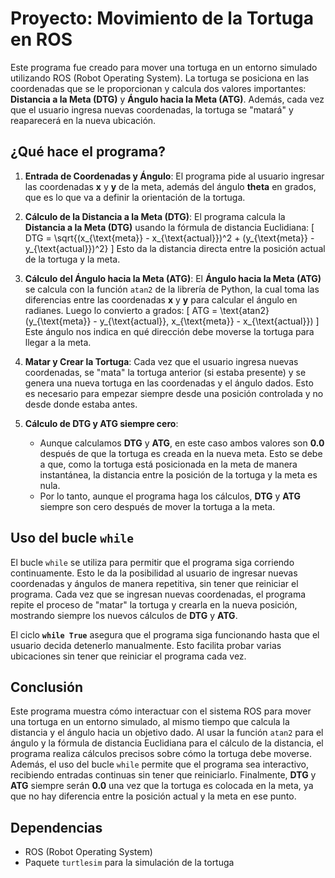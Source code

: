 # Proyecto: Movimiento de la Tortuga en ROS

Este programa fue creado para mover una tortuga en un entorno simulado utilizando ROS (Robot Operating System). La tortuga se posiciona en las coordenadas que se le proporcionan y calcula dos valores importantes: **Distancia a la Meta (DTG)** y **Ángulo hacia la Meta (ATG)**. Además, cada vez que el usuario ingresa nuevas coordenadas, la tortuga se "matará" y reaparecerá en la nueva ubicación.

## ¿Qué hace el programa?

1. **Entrada de Coordenadas y Ángulo**: El programa pide al usuario ingresar las coordenadas **x** y **y** de la meta, además del ángulo **theta** en grados, que es lo que va a definir la orientación de la tortuga.

2. **Cálculo de la Distancia a la Meta (DTG)**: El programa calcula la **Distancia a la Meta (DTG)** usando la fórmula de distancia Euclidiana:
   \[
   DTG = \sqrt{(x_{\text{meta}} - x_{\text{actual}})^2 + (y_{\text{meta}} - y_{\text{actual}})^2}
   \]
   Esto da la distancia directa entre la posición actual de la tortuga y la meta.

3. **Cálculo del Ángulo hacia la Meta (ATG)**: El **Ángulo hacia la Meta (ATG)** se calcula con la función `atan2` de la librería de Python, la cual toma las diferencias entre las coordenadas **x** y **y** para calcular el ángulo en radianes. Luego lo convierto a grados:
   \[
   ATG = \text{atan2}(y_{\text{meta}} - y_{\text{actual}}, x_{\text{meta}} - x_{\text{actual}})
   \]
   Este ángulo nos indica en qué dirección debe moverse la tortuga para llegar a la meta.

4. **Matar y Crear la Tortuga**: Cada vez que el usuario ingresa nuevas coordenadas, se "mata" la tortuga anterior (si estaba presente) y se genera una nueva tortuga en las coordenadas y el ángulo dados. Esto es necesario para empezar siempre desde una posición controlada y no desde donde estaba antes.

5. **Cálculo de DTG y ATG siempre cero**: 
   - Aunque calculamos **DTG** y **ATG**, en este caso ambos valores son **0.0** después de que la tortuga es creada en la nueva meta. Esto se debe a que, como la tortuga está posicionada en la meta de manera instantánea, la distancia entre la posición de la tortuga y la meta es nula.
   - Por lo tanto, aunque el programa haga los cálculos, **DTG** y **ATG** siempre son cero después de mover la tortuga a la meta.

## Uso del bucle `while`

El bucle `while` se utiliza para permitir que el programa siga corriendo continuamente. Esto le da la posibilidad al usuario de ingresar nuevas coordenadas y ángulos de manera repetitiva, sin tener que reiniciar el programa. Cada vez que se ingresan nuevas coordenadas, el programa repite el proceso de "matar" la tortuga y crearla en la nueva posición, mostrando siempre los nuevos cálculos de **DTG** y **ATG**.

El ciclo **`while True`** asegura que el programa siga funcionando hasta que el usuario decida detenerlo manualmente. Esto facilita probar varias ubicaciones sin tener que reiniciar el programa cada vez.

## Conclusión

Este programa muestra cómo interactuar con el sistema ROS para mover una tortuga en un entorno simulado, al mismo tiempo que calcula la distancia y el ángulo hacia un objetivo dado. Al usar la función `atan2` para el ángulo y la fórmula de distancia Euclidiana para el cálculo de la distancia, el programa realiza cálculos precisos sobre cómo la tortuga debe moverse. Además, el uso del bucle `while` permite que el programa sea interactivo, recibiendo entradas continuas sin tener que reiniciarlo. Finalmente, **DTG** y **ATG** siempre serán **0.0** una vez que la tortuga es colocada en la meta, ya que no hay diferencia entre la posición actual y la meta en ese punto.

## Dependencias

- ROS (Robot Operating System)
- Paquete `turtlesim` para la simulación de la tortuga


